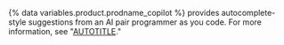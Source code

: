 {% data variables.product.prodname_copilot %} provides autocomplete-style suggestions from an AI pair programmer as you code. For more information, see "[AUTOTITLE](/copilot/overview-of-github-copilot/about-github-copilot-for-individuals)."
